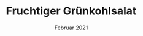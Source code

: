 ---
layout: recipe
title:  "Fruchtiger Grünkohlsalat"
image: fruchtiger-gruenkohlsalat.jpeg
date: 20. Februar 2021

authorName: Talitha Mellor
category: Salate 

yield: 2
prepTime: 10
cookTime: 5

ingredients:
- 100-150g frischer Grünkohl (ohne Stiel)
- Saft von 1/2 Orange 
- 2 EL Olivenöl 
- 1 TL Senf 
- 1 TL Ahornsirup
- 1/4 TL Salz 
- 1/2 rote Zwiebel 
- 1/2 Mango 
-  1 Hand voll Walnüsse

directions:
- Grünkohl waschen und klein schneiden. 
- Zwiebel klein würfeln, Mango in dünne Scheiben schneiden, Walnüsse grob hacken. 
- Orangensaft, Olivenöl, Senf, Ahornsirup, Zwiebel und Salz zu einem Dressing vermischen und mit den Händen in den Grünkohl kneten. 
- Mit Mango und Walnüssen toppen.
---
